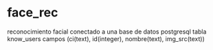 # face_rec
reconocimiento facial conectado a una base de datos postgresql 
tabla know_users
campos (ci(text), id(integer), nombre(text), img_src(text))
